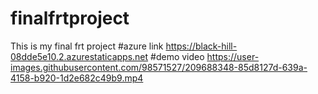 # finalfrtproject
This is my final frt project
#azure link https://black-hill-08dde5e10.2.azurestaticapps.net
#demo video https://user-images.githubusercontent.com/98571527/209688348-85d8127d-639a-4158-b920-1d2e682c49b9.mp4
